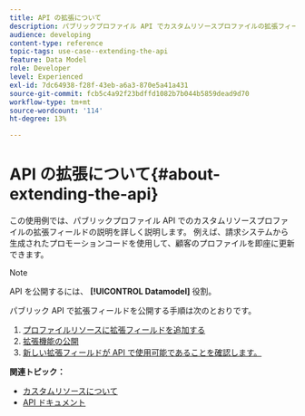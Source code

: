 ```yaml
---
title: API の拡張について
description: パブリックプロファイル API でカスタムリソースプロファイルの拡張フィールドを公開する方法を説明します。
audience: developing
content-type: reference
topic-tags: use-case--extending-the-api
feature: Data Model
role: Developer
level: Experienced
exl-id: 7dc64938-f28f-43eb-a6a3-870e5a41a431
source-git-commit: fcb5c4a92f23bdffd1082b7b044b5859dead9d70
workflow-type: tm+mt
source-wordcount: '114'
ht-degree: 13%

---
```


# API の拡張について{#about-extending-the-api}

この使用例では、パブリックプロファイル API でのカスタムリソースプロファイルの拡張フィールドの説明を詳しく説明します。 例えば、請求システムから生成されたプロモーションコードを使用して、顧客のプロファイルを即座に更新できます。

>[!NOTE]
>
>API を公開するには、 **[!UICONTROL Datamodel]** 役割。

パブリック API で拡張フィールドを公開する手順は次のとおりです。

1. [プロファイルリソースに拡張フィールドを追加する](../../developing/using/step-1--add-extension-fields-to-the-profile-resource.md)
1. [拡張機能の公開](../../developing/using/step-2--publish-the-extension.md)
1. [新しい拡張フィールドが API で使用可能であることを確認します。](../../developing/using/step-3--verify-the-extension.md)

**関連トピック：**

* [カスタムリソースについて](../../developing/using/data-model-concepts.md)
* [API ドキュメント](../../api/using/get-started-apis.md)

